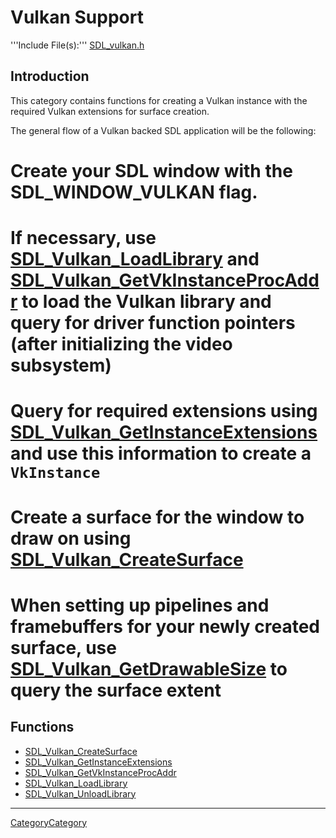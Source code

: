 # Vulkan Support


'''Include File(s):''' [SDL_vulkan.h](http://hg.libsdl.org/SDL/file/default/include/SDL_vulkan.h)




## Introduction

This category contains functions for creating a Vulkan instance with the required Vulkan extensions for surface creation.

The general flow of a Vulkan backed SDL application will be the following:

# Create your SDL window with the SDL_WINDOW_VULKAN flag.
# If necessary, use [SDL_Vulkan_LoadLibrary](SDL_Vulkan_LoadLibrary) and [SDL_Vulkan_GetVkInstanceProcAddr](SDL_Vulkan_GetVkInstanceProcAddr) to load the Vulkan library and query for driver function pointers (after initializing the video subsystem)
# Query for required extensions using [SDL_Vulkan_GetInstanceExtensions](SDL_Vulkan_GetInstanceExtensions) and use this information to create a ```VkInstance```
# Create a surface for the window to draw on using [SDL_Vulkan_CreateSurface](SDL_Vulkan_CreateSurface)
# When setting up pipelines and framebuffers for your newly created surface, use [SDL_Vulkan_GetDrawableSize](SDL_Vulkan_GetDrawableSize) to query the surface extent

## Functions

<!-- BEGIN CATEGORY LIST -->
- [SDL_Vulkan_CreateSurface](SDL_Vulkan_CreateSurface)
- [SDL_Vulkan_GetInstanceExtensions](SDL_Vulkan_GetInstanceExtensions)
- [SDL_Vulkan_GetVkInstanceProcAddr](SDL_Vulkan_GetVkInstanceProcAddr)
- [SDL_Vulkan_LoadLibrary](SDL_Vulkan_LoadLibrary)
- [SDL_Vulkan_UnloadLibrary](SDL_Vulkan_UnloadLibrary)
<!-- END CATEGORY LIST -->

----
[CategoryCategory](CategoryCategory)

